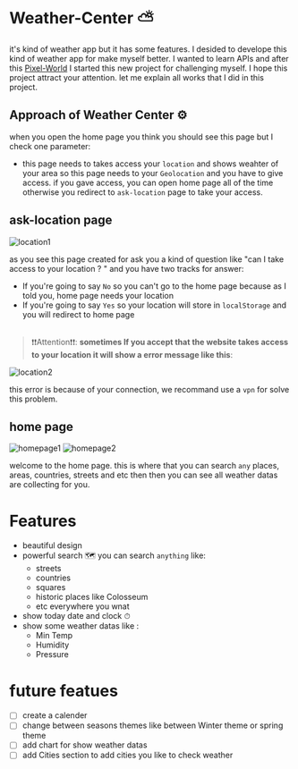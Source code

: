 # Weather-Center ⛅
it's kind of weather app but it has some features. I desided to develope this kind of weather app for make myself better. I wanted to learn APIs and after this [Pixel-World](https://github.com/Banana021s/Pixel-World) I started this new project for challenging myself. I hope this project attract your attention. let me explain all works that I did in this project.

## Approach of Weather Center ⚙
when you open the home page you think you should see this page but I check one parameter: <br>
 - this page needs to takes access your `location` and shows weahter of your area so this page needs to your `Geolocation` and you have to give access. if you gave access, you can open home page all of the time otherwise you redirect to `ask-location` page to take your access.
 
 ## ask-location page
<!--![ask-location](https://user-images.githubusercontent.com/89915857/155968058-db4b864e-6ed6-4551-b047-560aef711be8.png)-->
![location1](https://user-images.githubusercontent.com/103450680/179185570-16ab7670-94cb-40a1-a965-e231a08584a5.png)

as you see this page created for ask you a kind of question like "can I take access to your location ? " and you have two tracks for answer:
  - If you're going to say `No` so you can't go to the home page because as I told you, home page needs your location 
  - If you're going to say `Yes` so your location will store in `localStorage` and you will redirect to home page
 <br><br>

> ❗❗Attention❗❗: **sometimes If you accept that the website takes access to your location it will show a error message like this**:

<!--![Screenshot 2022-02-28 142925](https://user-images.githubusercontent.com/89915857/155971916-1d3bb408-5a82-48d4-9252-240760e941c0.png)-->
![location2](https://user-images.githubusercontent.com/103450680/179185719-e8cf52ba-8f47-4577-9e1c-30ab734d7cf8.png)

this error is because of your connection, we recommand use a `vpn` for solve this problem.

## home page
<!--![Screenshot 2022-02-28 144202](https://user-images.githubusercontent.com/89915857/155973653-a1389418-b0fa-40ad-867a-2660411f3250.png)-->
![homepage1](https://user-images.githubusercontent.com/103450680/179185847-e1b4a76f-eb9e-45f7-b33d-10758eb6143e.png)
![homepage2](https://user-images.githubusercontent.com/103450680/179185860-59cc6c73-f4c0-4ae6-91d2-23b77d6d13d6.png)


welcome to the home page. this is where that you can search `any` places, areas, countries, streets and etc then then you can see all weather datas are collecting for you.

# Features
 - beautiful design
 - powerful search 🗺 you can search `anything` like:
   - streets 
   - countries
   - squares
   - historic places like Colosseum 
   - etc everywhere you wnat 
 - show today date and clock ⏱
 - show some weather datas like :
   - Min Temp 
   - Humidity 
   - Pressure 
 # future featues
 - [ ] create a calender
 - [ ] change between seasons themes like between Winter theme or spring theme 
 - [ ] add chart for show weather datas
 - [ ] add Cities section to add cities you like to check weather
